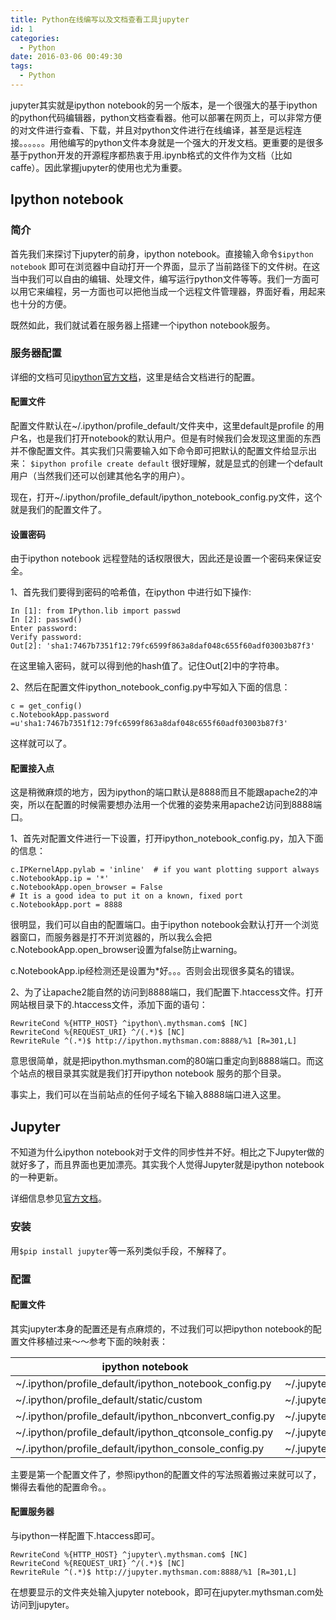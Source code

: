 ```yaml
---
title: Python在线编写以及文档查看工具jupyter
id: 1
categories:
  - Python
date: 2016-03-06 00:49:30
tags:
  - Python
---
```


jupyter其实就是ipython notebook的另一个版本，是一个很强大的基于ipython的python代码编辑器，python文档查看器。他可以部署在网页上，可以非常方便的对文件进行查看、下载，并且对python文件进行在线编译，甚至是远程连接。。。。。。用他编写的python文件本身就是一个强大的开发文档。更重要的是很多基于python开发的开源程序都热衷于用.ipynb格式的文件作为文档（比如caffe）。因此掌握jupyter的使用也尤为重要。

## Ipython notebook
### 简介

首先我们来探讨下jupyter的前身，ipython notebook。直接输入命令`$ipython notebook` 即可在浏览器中自动打开一个界面，显示了当前路径下的文件树。在这当中我们可以自由的编辑、处理文件，编写运行python文件等等。我们一方面可以用它来编程，另一方面也可以把他当成一个远程文件管理器，界面好看，用起来也十分的方便。

既然如此，我们就试着在服务器上搭建一个ipython notebook服务。

### 服务器配置

详细的文档可见[ipython官方文档](https://ipython.org/ipython-doc/2/notebook/public_server.html)，这里是结合文档进行的配置。

#### 配置文件

配置文件默认在~/.ipython/profile_default/文件夹中，这里default是profile 的用户名，也是我们打开notebook的默认用户。但是有时候我们会发现这里面的东西并不像配置文件。其实我们只需要输入如下命令即可把默认的配置文件给显示出来：
`$ipython profile create default`
很好理解，就是显式的创建一个default用户（当然我们还可以创建其他名字的用户）。

现在，打开~/.ipython/profile_default/ipython_notebook_config.py文件，这个就是我们的配置文件了。


#### 设置密码

由于ipython notebook 远程登陆的话权限很大，因此还是设置一个密码来保证安全。

1、首先我们要得到密码的哈希值，在ipython 中进行如下操作:
```
In [1]: from IPython.lib import passwd
In [2]: passwd()
Enter password:
Verify password:
Out[2]: 'sha1:7467b7351f12:79fc6599f863a8daf048c655f60adf03003b87f3'
```
在这里输入密码，就可以得到他的hash值了。记住Out[2]中的字符串。

2、然后在配置文件ipython_notebook_config.py中写如入下面的信息：
```
c = get_config()
c.NotebookApp.password =u'sha1:7467b7351f12:79fc6599f863a8daf048c655f60adf03003b87f3'
```
这样就可以了。


#### 配置接入点

这是稍微麻烦的地方，因为ipython的端口默认是8888而且不能跟apache2的冲突，所以在配置的时候需要想办法用一个优雅的姿势来用apache2访问到8888端口。

1、首先对配置文件进行一下设置，打开ipython_notebook_config.py，加入下面的信息：
```
c.IPKernelApp.pylab = 'inline'  # if you want plotting support always
c.NotebookApp.ip = '*'
c.NotebookApp.open_browser = False
# It is a good idea to put it on a known, fixed port
c.NotebookApp.port = 8888
````
很明显，我们可以自由的配置端口。由于ipython notebook会默认打开一个浏览器窗口，而服务器是打不开浏览器的，所以我么会把c.NotebookApp.open_browser设置为false防止warning。

c.NotebookApp.ip经检测还是设置为*好。。。否则会出现很多莫名的错误。

2、为了让apache2能自然的访问到8888端口，我们配置下.htaccess文件。打开网站根目录下的.htaccess文件，添加下面的语句：
```
RewriteCond %{HTTP_HOST} ^ipython\.mythsman.com$ [NC]
RewriteCond %{REQUEST_URI} ^/(.*)$ [NC]
RewriteRule ^(.*)$ http://ipython.mythsman.com:8888/%1 [R=301,L]
```
意思很简单，就是把ipython.mythsman.com的80端口重定向到8888端口。而这个站点的根目录其实就是我们打开ipython notebook 服务的那个目录。

事实上，我们可以在当前站点的任何子域名下输入8888端口进入这里。

## Jupyter

不知道为什么ipython notebook对于文件的同步性并不好。相比之下Jupyter做的就好多了，而且界面也更加漂亮。其实我个人觉得Jupyter就是ipython notebook的一种更新。

详细信息参见[官方文档](http://jupyter.readthedocs.org/en/latest/)。

### 安装

用`$pip install jupyter`等一系列类似手段，不解释了。



### 配置

#### 配置文件

其实jupyter本身的配置还是有点麻烦的，不过我们可以把ipython notebook的配置文件移植过来～～参考下面的映射表：

|ipython notebook | jupyter|
|-|-|
|~/.ipython/profile_default/ipython_notebook_config.py|~/.jupyter/jupyter_notebook_config.py|
|~/.ipython/profile_default/static/custom|~/.jupyter/custom|
|~/.ipython/profile_default/ipython_nbconvert_config.py|~/.jupyter/jupyter_nbconvert_config.py|
|~/.ipython/profile_default/ipython_qtconsole_config.py|~/.jupyter/jupyter_qtconsole_config.py|
|~/.ipython/profile_default/ipython_console_config.py|~/.jupyter/jupyter_console_config.py|

主要是第一个配置文件了，参照ipython的配置文件的写法照着搬过来就可以了，懒得去看他的配置命令。。


#### 配置服务器

与ipython一样配置下.htaccess即可。
```
RewriteCond %{HTTP_HOST} ^jupyter\.mythsman.com$ [NC]
RewriteCond %{REQUEST_URI} ^/(.*)$ [NC]
RewriteRule ^(.*)$ http://jupyter.mythsman.com:8888/%1 [R=301,L]
```
在想要显示的文件夹处输入jupyter notebook，即可在jupyter.mythsman.com处访问到jupyter。